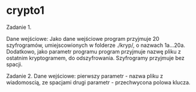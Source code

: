 # crypto1

Zadanie 1.

Dane wejściowe:
Jako dane wejściowe program przyjmuje 20 szyfrogramów, umiejscowionych w folderze ./kryp/, o nazwach 1a...20a.
Dodatkowo, jako parametr programu program przyjmuje nazwę pliku z ostatnim kryptogramem, do odszyfrowania.
Szyfrogramy przyjmuje bez spacji.

Zadanie 2.
Dane wejściowe:
pierwszy parametr - nazwa pliku z wiadomoscią, ze spacjami
drugi parametr - przechwycona polowa klucza.
